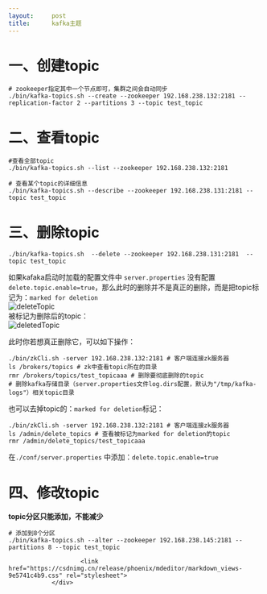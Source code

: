 ```yaml
---
layout:     post
title:      kafka主题
---
```

<div id="article_content" class="article_content clearfix csdn-tracking-statistics" data-pid="blog" data-mod="popu_307" data-dsm="post">
								            <div id="content_views" class="markdown_views prism-atom-one-dark">
							<!-- flowchart 箭头图标 勿删 -->
							<svg xmlns="http://www.w3.org/2000/svg" style="display: none;"><path stroke-linecap="round" d="M5,0 0,2.5 5,5z" id="raphael-marker-block" style="-webkit-tap-highlight-color: rgba(0, 0, 0, 0);"></path></svg>
							<h1 id="一创建topic">一、创建topic</h1>

<pre class="prettyprint"><code class=" hljs brainfuck"><span class="hljs-comment">#</span> <span class="hljs-comment">zookeeper指定其中一个节点即可，集群之间会自动同步</span>
<span class="hljs-string">.</span><span class="hljs-comment">/bin/kafka</span><span class="hljs-literal">-</span><span class="hljs-comment">topics</span><span class="hljs-string">.</span><span class="hljs-comment">sh</span> <span class="hljs-literal">-</span><span class="hljs-literal">-</span><span class="hljs-comment">create</span> <span class="hljs-literal">-</span><span class="hljs-literal">-</span><span class="hljs-comment">zookeeper</span> <span class="hljs-comment">192</span><span class="hljs-string">.</span><span class="hljs-comment">168</span><span class="hljs-string">.</span><span class="hljs-comment">238</span><span class="hljs-string">.</span><span class="hljs-comment">132:2181</span> <span class="hljs-literal">-</span><span class="hljs-literal">-</span><span class="hljs-comment">replication</span><span class="hljs-literal">-</span><span class="hljs-comment">factor</span> <span class="hljs-comment">2</span> <span class="hljs-literal">-</span><span class="hljs-literal">-</span><span class="hljs-comment">partitions</span> <span class="hljs-comment">3</span> <span class="hljs-literal">-</span><span class="hljs-literal">-</span><span class="hljs-comment">topic</span> <span class="hljs-comment">test_topic</span>
</code></pre>



<h1 id="二查看topic">二、查看topic</h1>

<pre class="prettyprint"><code class=" hljs brainfuck"><span class="hljs-comment">#查看全部topic</span>
<span class="hljs-string">.</span><span class="hljs-comment">/bin/kafka</span><span class="hljs-literal">-</span><span class="hljs-comment">topics</span><span class="hljs-string">.</span><span class="hljs-comment">sh</span> <span class="hljs-literal">-</span><span class="hljs-literal">-</span><span class="hljs-comment">list</span> <span class="hljs-literal">-</span><span class="hljs-literal">-</span><span class="hljs-comment">zookeeper</span> <span class="hljs-comment">192</span><span class="hljs-string">.</span><span class="hljs-comment">168</span><span class="hljs-string">.</span><span class="hljs-comment">238</span><span class="hljs-string">.</span><span class="hljs-comment">132:2181</span>

<span class="hljs-comment">#</span> <span class="hljs-comment">查看某个topic的详细信息</span>
<span class="hljs-string">.</span><span class="hljs-comment">/bin/kafka</span><span class="hljs-literal">-</span><span class="hljs-comment">topics</span><span class="hljs-string">.</span><span class="hljs-comment">sh</span> <span class="hljs-literal">-</span><span class="hljs-literal">-</span><span class="hljs-comment">describe</span> <span class="hljs-literal">-</span><span class="hljs-literal">-</span><span class="hljs-comment">zookeeper</span> <span class="hljs-comment">192</span><span class="hljs-string">.</span><span class="hljs-comment">168</span><span class="hljs-string">.</span><span class="hljs-comment">238</span><span class="hljs-string">.</span><span class="hljs-comment">131:2181</span> <span class="hljs-literal">-</span><span class="hljs-literal">-</span><span class="hljs-comment">topic</span> <span class="hljs-comment">test_topic</span></code></pre>



<h1 id="三删除topic">三、删除topic</h1>

<pre class="prettyprint"><code class=" hljs brainfuck"><span class="hljs-string">.</span><span class="hljs-comment">/bin/kafka</span><span class="hljs-literal">-</span><span class="hljs-comment">topics</span><span class="hljs-string">.</span><span class="hljs-comment">sh</span>  <span class="hljs-literal">-</span><span class="hljs-literal">-</span><span class="hljs-comment">delete</span> <span class="hljs-literal">-</span><span class="hljs-literal">-</span><span class="hljs-comment">zookeeper</span> <span class="hljs-comment">192</span><span class="hljs-string">.</span><span class="hljs-comment">168</span><span class="hljs-string">.</span><span class="hljs-comment">238</span><span class="hljs-string">.</span><span class="hljs-comment">131:2181</span>  <span class="hljs-literal">-</span><span class="hljs-literal">-</span><span class="hljs-comment">topic</span> <span class="hljs-comment">test_topic</span></code></pre>

<p>如果kafaka启动时加载的配置文件中 <code>server.properties</code> 没有配置<code>delete.topic.enable=true</code>，那么此时的删除并不是真正的删除，而是把topic标记为：<code>marked for deletion</code> <br>
<img src="https://img-blog.csdn.net/2018051621163886?watermark/2/text/aHR0cHM6Ly9ibG9nLmNzZG4ubmV0L3FxXzM3NTAyMTA2/font/5a6L5L2T/fontsize/400/fill/I0JBQkFCMA==/dissolve/70" alt="deleteTopic" title=""> <br>
被标记为删除后的topic： <br>
<img src="https://img-blog.csdn.net/201805162122282?watermark/2/text/aHR0cHM6Ly9ibG9nLmNzZG4ubmV0L3FxXzM3NTAyMTA2/font/5a6L5L2T/fontsize/400/fill/I0JBQkFCMA==/dissolve/70" alt="deletedTopic" title=""></p>

<p>此时你若想真正删除它，可以如下操作：</p>

<pre class="prettyprint"><code class=" hljs ruleslanguage">./bin/zkCli.sh -server <span class="hljs-number">192.168</span><span class="hljs-number">.238</span><span class="hljs-number">.132</span>:<span class="hljs-number">2181</span> <span class="hljs-array"># </span>客户端连接zk服务器
ls /brokers/topics <span class="hljs-array"># zk</span>中查看topic所在的目录
rmr /brokers/topics/test_topicaaa <span class="hljs-array"># </span>删除要彻底删除的topic
<span class="hljs-array"># </span>删除kafka存储目录（server.properties文件log.dirs配置，默认为<span class="hljs-string">"/tmp/kafka-logs"</span>）相关topic目录</code></pre>

<p>也可以去掉topic的：<code>marked for deletion</code>标记：</p>

<pre class="prettyprint"><code class=" hljs axapta">./bin/zkCli.sh -<span class="hljs-keyword">server</span> <span class="hljs-number">192.168</span><span class="hljs-number">.238</span><span class="hljs-number">.132</span>:<span class="hljs-number">2181</span> <span class="hljs-preprocessor"># 客户端连接zk服务器</span>
ls /admin/delete_topics <span class="hljs-preprocessor"># 查看被标记为marked for deletion的topic</span>
rmr /admin/delete_topics/test_topicaaa</code></pre>

<p>在<code>./conf/server.properties</code> 中添加：<code>delete.topic.enable=true</code></p>



<h1 id="四修改topic">四、修改topic</h1>

<p><strong>topic分区只能添加，不能减少</strong></p>

<pre class="prettyprint"><code class=" hljs brainfuck"><span class="hljs-comment">#</span> <span class="hljs-comment">添加到8个分区</span>
<span class="hljs-string">.</span><span class="hljs-comment">/bin/kafka</span><span class="hljs-literal">-</span><span class="hljs-comment">topics</span><span class="hljs-string">.</span><span class="hljs-comment">sh</span> <span class="hljs-literal">-</span><span class="hljs-literal">-</span><span class="hljs-comment">alter</span> <span class="hljs-literal">-</span><span class="hljs-literal">-</span><span class="hljs-comment">zookeeper</span> <span class="hljs-comment">192</span><span class="hljs-string">.</span><span class="hljs-comment">168</span><span class="hljs-string">.</span><span class="hljs-comment">238</span><span class="hljs-string">.</span><span class="hljs-comment">145:2181</span> <span class="hljs-literal">-</span><span class="hljs-literal">-</span><span class="hljs-comment">partitions</span> <span class="hljs-comment">8</span> <span class="hljs-literal">-</span><span class="hljs-literal">-</span><span class="hljs-comment">topic</span> <span class="hljs-comment">test_topic</span></code></pre>            </div>
						<link href="https://csdnimg.cn/release/phoenix/mdeditor/markdown_views-9e5741c4b9.css" rel="stylesheet">
                </div>